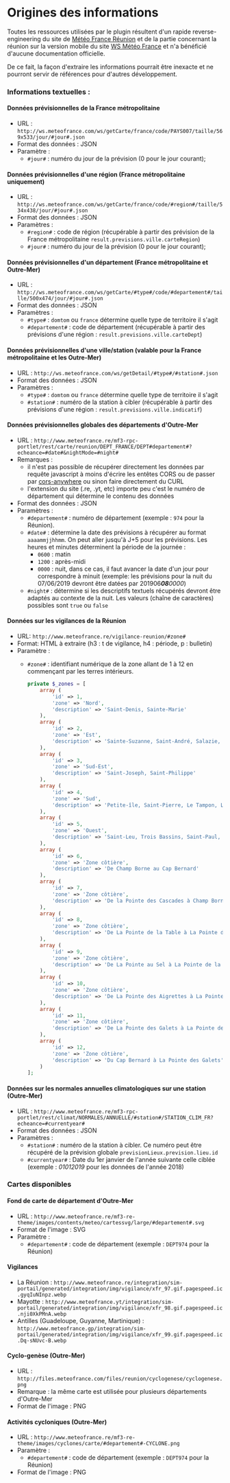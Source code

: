 # Origines des informations

Toutes les ressources utilisées par le plugin résultent d'un rapide reverse-engineering du site de [Météo France Réunion](http://www.meteofrance.re) et de la partie concernant la réunion sur la version mobile du site [WS Météo France](http://ws.meteofrance.com/home#!domtom_DEPT974) et n'a bénéficié d'aucune documentation officielle. 

De ce fait, la façon d'extraire les informations pourrait être inexacte et ne pourront servir de références pour d'autres développement.

### Informations textuelles :

#### Données prévisionnelles de la France métropolitaine

- URL : `http://ws.meteofrance.com/ws/getCarte/france/code/PAYS007/taille/569x533/jour/#jour#.json`
- Format des données : JSON
- Paramètre :
  - `#jour#` : numéro du jour de la prévision (0 pour le jour courant);

#### Données prévisionnelles d'une région (France métropolitaine uniquement)

- URL : `http://ws.meteofrance.com/ws/getCarte/france/code/#region#/taille/534x438/jour/#jour#.json`
- Format des données : JSON
- Paramètres :
  - `#region#` : code de région (récupérable à partir des prévision de la France métropolitaine `result.previsions.ville.carteRegion`)
  - `#jour#` : numéro du jour de la prévision (0 pour le jour courant);

#### Données prévisionnelles d'un département (France métropolitaine et Outre-Mer)

- URL : `http://ws.meteofrance.com/ws/getCarte/#type#/code/#departement#/taille/500x474/jour/#jour#.json`
- Format des données : JSON
- Paramètres :
  - `#type#` : `domtom` ou `france` détermine quelle type de territoire il s'agit
  - `#departement#` : code de département (récupérable à partir des prévisions d'une région : `result.previsions.ville.carteDept`)

#### Données prévisionnelles d'une ville/station (valable pour la France métropolitaine et les Outre-Mer)

- URL : `http://ws.meteofrance.com/ws/getDetail/#type#/#station#.json`
- Format des données : JSON
- Paramètres :
  - `#type#` : `domtom` ou `france` détermine quelle type de territoire il s'agit
  - `#station#` : numéro de la station à cibler (récupérable à partir des prévisions d'une région : `result.previsions.ville.indicatif`)

#### Données prévisionnelles globales des départements d'Outre-Mer

- URL : `http://www.meteofrance.re/mf3-rpc-portlet/rest/carte/reunion/DEPT_FRANCE/DEPT#departement#?echeance=#date#&nightMode=#night#`
- Remarques :
  - il n'est pas possible de récupérer directement les données par requête javascript à moins d'écrire les entêtes CORS ou de passer par [cors-anywhere](https://cors-anywhere.herokuapp.com/) ou sinon faire directement du CURL
  - l'extension du site (.re, .yt, etc) importe peu c'est le numéro de département qui détermine le contenu des données
- Format des données : JSON
- Paramètres :
  - `#departement#` : numéro de département (exemple : `974` pour la Réunion).
  - `#date#` : détermine la date des prévisions à récupérer au format `aaaammjjhhmm`. On peut aller jusqu'à J+5 pour les prévisions.
    Les heures et minutes déterminent la période de la journée :
    - `0600` : matin
    - `1200` : après-midi
    - `0000` : nuit, dans ce cas, il faut avancer la date d'un jour pour correspondre à minuit (exemple: les prévisions pour la nuit du 07/06/2019 devront être datées par 201906***08**0000*)
  - `#night#` : détermine si les descriptifs textuels récupérés devront être adaptés au contexte de la nuit. Les valeurs (chaîne de caractères) possibles sont `true` ou `false`

#### Données sur les vigilances de la Réunion

- URL: `http://www.meteofrance.re/vigilance-reunion/#zone#`
- Format: HTML à extraire (h3 : t de vigilance, h4 : période, p : bulletin)
- Paramètre :
  - `#zone#` : identifiant numérique de la zone allant de 1 à 12 en commençant par les terres intérieurs.
  
    ```php
    private $_zones = [
        array (
            'id' => 1,
            'zone' => 'Nord',
            'description' => 'Saint-Denis, Sainte-Marie'
        ),
        array (
            'id' => 2,
            'zone' => 'Est',
            'description' => 'Sainte-Suzanne, Saint-André, Salazie, Bras Panon, Saint-Benoît, Plaine des Palmistes, Sainte-Rose'
        ),
        array (
            'id' => 3,
            'zone' => 'Sud-Est',
            'description' => 'Saint-Joseph, Saint-Philippe'
        ),
        array (
            'id' => 4,
            'zone' => 'Sud',
            'description' => 'Petite-île, Saint-Pierre, Le Tampon, L\'Entre-Deux, Saint-Louis, Cilaos, L\'Etang-Salé, Les Avirons'
        ),
        array (
            'id' => 5,
            'zone' => 'Ouest',
            'description' => 'Saint-Leu, Trois Bassins, Saint-Paul, Le Port, La Possession'
        ),
        array (
            'id' => 6,
            'zone' => 'Zone côtière',
            'description' => 'De Champ Borne au Cap Bernard'
        ),
        array (
            'id' => 7,
            'zone' => 'Zone côtière',
            'description' => 'De la Pointe des Cascades à Champ Borne'
        ),
        array (
            'id' => 8,
            'zone' => 'Zone côtière',
            'description' => 'De La Pointe de la Table à La Pointe des Cascades'
        ),
        array (
            'id' => 9,
            'zone' => 'Zone côtière',
            'description' => 'De La Pointe au Sel à La Pointe de la Table'
        ),
        array (
            'id' => 10,
            'zone' => 'Zone côtière',
            'description' => 'De La Pointe des Aigrettes à La Pointe au Sel'
        ),
        array (
            'id' => 11,
            'zone' => 'Zone côtière',
            'description' => 'De La Pointe des Galets à La Pointe des Aigrettes'
        ),
        array (
            'id' => 12,
            'zone' => 'Zone côtière',
            'description' => 'Du Cap Bernard à La Pointe des Galets'
        )
    ];
    ```

#### Données sur les normales annuelles climatologiques sur une station (Outre-Mer)

- URL : `http://www.meteofrance.re/mf3-rpc-portlet/rest/climat/NORMALES/ANNUELLE/#station#/STATION_CLIM_FR?echeance=#currentyear#`
- Format des données : JSON
- Paramètres :
  - `#station#` : numéro de la station à cibler. Ce numéro peut être récupéré de la prévision globale `previsionLieux.prevision.lieu.id`
  - `#currentyear#` : Date du 1er janvier de l'année suivante celle ciblée (exemple : *01012019* pour les données de l'année 2018)

### Cartes disponibles

#### Fond de carte de département d'Outre-Mer

- URL : `http://www.meteofrance.re/mf3-re-theme/images/contents/meteo/cartessvg/large/#departement#.svg`
- Format de l'image : SVG
- Paramètre :
  - `#departement#` : code de département (exemple : `DEPT974` pour la Réunion)

#### Vigilances

- La Réunion : `http://www.meteofrance.re/integration/sim-portail/generated/integration/img/vigilance/xfr_97.gif.pagespeed.ic.gyqIuNInpz.webp`
- Mayotte : `http://www.meteofrance.yt/integration/sim-portail/generated/integration/img/vigilance/xfr_98.gif.pagespeed.ic.nji0XkPMnA.webp`
- Antilles (Guadeloupe, Guyanne, Martinique) : `http://www.meteofrance.gp/integration/sim-portail/generated/integration/img/vigilance/xfr_99.gif.pagespeed.ic.Dq-sNUvc-B.webp`


#### Cyclo-genèse (Outre-Mer)

- URL : `http://files.meteofrance.com/files/reunion/cyclogenese/cyclogenese.png`
- Remarque : la même carte est utilisée pour plusieurs départements d'Outre-Mer
- Format de l'image : PNG

#### Activités cycloniques (Outre-Mer)

- URL : `http://www.meteofrance.re/mf3-re-theme/images/cyclones/carte/#departement#-CYCLONE.png`
- Paramètre :
  - `#departement#` : code de département (exemple : `DEPT974` pour la Réunion)
- Format de l'image : PNG
